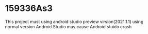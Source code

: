 # 159336As3
This project must using android studio preview virsion(2021.1.1)
using normal version Android Studio may cause Android stuido crash
